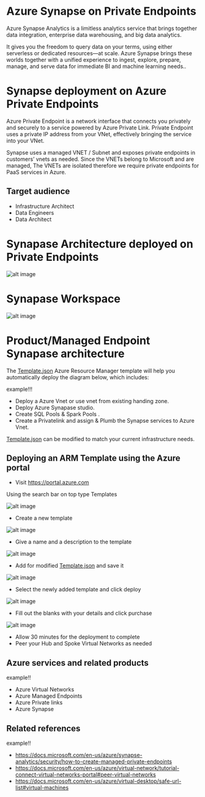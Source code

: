 
# Azure Synapse on Private Endpoints

Azure Synapse Analytics is a limitless analytics service that brings together data integration, enterprise data warehousing, and big data analytics. 

It gives you the freedom to query data on your terms, using either serverless or dedicated resources—at scale. Azure Synapse brings these worlds together with a unified experience to ingest, explore, prepare, manage, and serve data for immediate BI and machine learning needs..

# Synapse deployment on Azure Private Endpoints 

Azure Private Endpoint is a network interface that connects you privately and securely to a service powered by Azure Private Link. Private Endpoint uses a private IP address from your VNet, effectively bringing the service into your VNet. 

Synapse uses a managed VNET / Subnet and exposes private endpoints in customers’ vnets as needed. Since the VNETs belong to Microsoft and are managed, The VNETs are isolated therefore we require private endpoints for PaaS services in Azure.


## Target audience

- Infrastructure Architect
- Data Engineers
- Data Architect

# Synapase Architecture deployed on Private Endpoints
![alt image](https://github.com/kamaddal/Managed-Synapse_deployment/blob/main/azure-synapse-detailed-diagram.png?raw=true)

# Synapase Workspace
![alt image](https://github.com/kamaddal/Managed-Synapse_deployment/blob/main/synapse-workspace.png?raw=true)

# Product/Managed Endpoint Synapase architecture

The [Template.json](Template.json) Azure Resource Manager template will help you automatically deploy the diagram below, which includes:

example!!!

- Deploy a Azure Vnet or use vnet from existing handing zone.
- Deploy Azure Synapase studio.
- Create SQL Pools & Spark Pools .
- Create a Privatelink and assign & Plumb the Synapse services to Azure Vnet.



[Template.json](Template.json) can be modified to match your current infrastructure needs.

## Deploying an ARM Template using the Azure portal

- Visit https://portal.azure.com

Using the search bar on top type Templates

![alt image](https://github.com/DavidArayaSanabria/AVDLandingZone/blob/0c27bbe224b6c1e408883e4fd22b992d503549fd/Search.png?raw=true)

- Create a new template

![alt image](https://github.com/DavidArayaSanabria/AVDLandingZone/blob/8bd3fb167da7f7c76eb01954d73f1ce6948a9a41/create.png?raw=true)

- Give a name and a description to the template

![alt image](https://github.com/kamaddal/Managed-Synapse_deployment/blob/main/Description.PNG?raw=true)

- Add for modified [Template.json](Template.json) and save it

![alt image](https://github.com/kamaddal/Managed-Synapse_deployment/blob/main/template_code.PNG?raw=true)

- Select the newly added template and click deploy

![alt image](https://github.com/kamaddal/Managed-Synapse_deployment/blob/main/deploy.PNG?raw=true)

- Fill out the blanks with your details and click purchase

![alt image](https://github.com/kamaddal/Managed-Synapse_deployment/blob/main/purchase.PNG?raw=true)

- Allow 30 minutes for the deployment to complete
- Peer your Hub and Spoke Virtual Networks as needed

## Azure services and related products

example!!
- Azure Virtual Networks
- Azure Managed Endpoints
- Azure Private links
- Azure Synapse

## Related references
example!!
- https://docs.microsoft.com/en-us/azure/synapse-analytics/security/how-to-create-managed-private-endpoints
- https://docs.microsoft.com/en-us/azure/virtual-network/tutorial-connect-virtual-networks-portal#peer-virtual-networks
- https://docs.microsoft.com/en-us/azure/virtual-desktop/safe-url-list#virtual-machines



